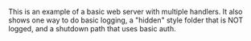 This is an example of a basic web server with multiple handlers.
It also shows one way to do basic logging, a "hidden" style folder that is NOT logged,
and a shutdown path that uses basic auth.